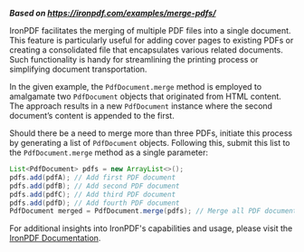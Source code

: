 ***Based on <https://ironpdf.com/examples/merge-pdfs/>***

IronPDF facilitates the merging of multiple PDF files into a single document. This feature is particularly useful for adding cover pages to existing PDFs or creating a consolidated file that encapsulates various related documents. Such functionality is handy for streamlining the printing process or simplifying document transportation.

In the given example, the `PdfDocument.merge` method is employed to amalgamate two `PdfDocument` objects that originated from HTML content. The approach results in a new `PdfDocument` instance where the second document’s content is appended to the first.

Should there be a need to merge more than three PDFs, initiate this process by generating a list of `PdfDocument` objects. Following this, submit this list to the `PdfDocument.merge` method as a single parameter:

```java
List<PdfDocument> pdfs = new ArrayList<>();
pdfs.add(pdfA); // Add first PDF document
pdfs.add(pdfB); // Add second PDF document
pdfs.add(pdfC); // Add third PDF document
pdfs.add(pdfD); // Add fourth PDF document
PdfDocument merged = PdfDocument.merge(pdfs); // Merge all PDF documents into one
```

For additional insights into IronPDF's capabilities and usage, please visit the [IronPDF Documentation](https://ironpdf.com/docs/).